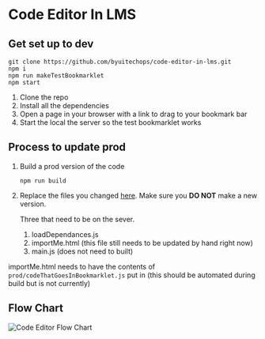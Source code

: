 # Code Editor In LMS

## Get set up to dev

```
git clone https://github.com/byuitechops/code-editor-in-lms.git
npm i
npm run makeTestBookmarklet
npm start
```

1. Clone the repo
2. Install all the dependencies 
3. Open a page in your browser with a link to drag to your bookmark bar
4. Start the local the server so the test bookmarklet works


## Process to update prod

1. Build a prod version of the code
    ```
    npm run build
    ```
2. Replace the files you changed [here](https://content.byui.edu/items/7b0deacf-7b0f-477d-85e0-aaa75dcecb08/0/). Make sure you **DO NOT** make a new version.
    
    Three that need to be on the sever.
    1. loadDependances.js
    2. importMe.html (this file still needs to be updated by hand right now)
    3. main.js (does not need to built)


importMe.html needs to have the contents of `prod/codeThatGoesInBookmarklet.js` put in (this should be automated during build but is not currently)

## Flow Chart
![Code Editor Flow Chart](https://github.com/byuitechops/code-editor-in-lms/blob/master/LMS%20Code%20Editor.png?raw=true)


